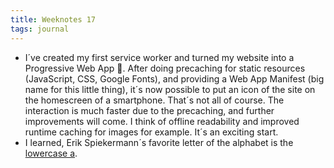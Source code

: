 ```yaml
---
title: Weeknotes 17
tags: journal
---
```

- I´ve created my first service worker and turned my website into a Progressive Web App 💪. After doing precaching for static resources (JavaScript, CSS, Google Fonts), and providing a Web App Manifest (big name for this little thing), it´s now possible to put an icon of the site on the homescreen of a smartphone. That´s not all of course. The interaction is much faster due to the precaching, and further improvements will come. I think of offline readability and improved runtime caching for images for example. It´s an exciting start. 
- I learned, Erik Spiekermann´s favorite letter of the alphabet is the [lowercase a](/2020-04-25-helvetica-bonus-footage/).
